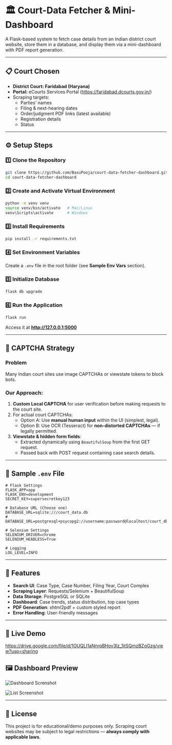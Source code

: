 # 🏛 Court-Data Fetcher & Mini-Dashboard

A Flask-based system to fetch case details from an Indian district court website, store them in a database, and display them via a mini-dashboard with PDF report generation.

---

## 📋 Court Chosen
- **District Court: Faridabad (Haryana)**
- **Portal:** eCourts Services Portal (https://faridabad.dcourts.gov.in/)
- Scraping targets:
  - Parties’ names
  - Filing & next-hearing dates
  - Order/judgment PDF links (latest available)
  - Registration details
  - Status

---

## ⚙️ Setup Steps

### 1️⃣ Clone the Repository
```bash
git clone https://github.com/BasuPooja/court-data-fetcher-dashboard.git
cd court-data-fetcher-dashboard
```

### 2️⃣ Create and Activate Virtual Environment
```bash
python -m venv venv
source venv/bin/activate   # Mac/Linux
venv\Scripts\activate      # Windows
```

### 3️⃣ Install Requirements
```bash
pip install -r requirements.txt
```

### 4️⃣ Set Environment Variables
Create a `.env` file in the root folder (see **Sample Env Vars** section).

### 5️⃣ Initialize Database
```bash
flask db upgrade
```


### 6️⃣ Run the Application
```bash
flask run
```
Access it at **http://127.0.0.1:5000**

---

## 🔑 CAPTCHA Strategy

### Problem
Many Indian court sites use image CAPTCHAs or viewstate tokens to block bots.

### Our Approach:
1. **Custom Local CAPTCHA** for user verification before making requests to the court site.
2. For actual court CAPTCHAs:
   - Option A: Use **manual human input** within the UI (simplest, legal).
   - Option B: Use OCR (Tesseract) for **non-distorted CAPTCHAs** — if legally permitted.
3. **Viewstate & hidden form fields**:
   - Extracted dynamically using `BeautifulSoup` from the first GET request.
   - Passed back with POST request containing case search details.

---

## 🌱 Sample `.env` File

```env
# Flask Settings
FLASK_APP=app
FLASK_ENV=development
SECRET_KEY=supersecretkey123

# Database URL (Choose one)
DATABASE_URL=sqlite:///court_data.db
# DATABASE_URL=postgresql+psycopg2://username:password@localhost/court_db

# Selenium Settings
SELENIUM_DRIVER=chrome
SELENIUM_HEADLESS=True

# Logging
LOG_LEVEL=INFO
```

---

## 📂 Features
- **Search UI**: Case Type, Case Number, Filing Year, Court Complex
- **Scraping Layer**: Requests/Selenium + BeautifulSoup
- **Data Storage**: PostgreSQL or SQLite
- **Dashboard**: Case trends, status distribution, top case types
- **PDF Generation**: xhtml2pdf + custom styled report
- **Error Handling**: User-friendly messages

---
## 🚀 Live Demo

https://drive.google.com/file/d/1OUQLI1aNnrqBHov3lz_1itSQmzBZqGzg/view?usp=sharing

## 🖼 Dashboard Preview

![Dashboard Screnshot](https://github.com/user-attachments/assets/842c4ccb-fcba-44c1-9f83-097509c6ff49)

![List Screenshot](https://github.com/user-attachments/assets/96260673-df09-4723-9fb3-ac34e9cfecb3)

---

## 📜 License
This project is for educational/demo purposes only. Scraping court websites may be subject to legal restrictions — **always comply with applicable laws**.
